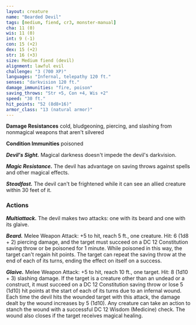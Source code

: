 ```yaml
---
layout: creature
name: "Bearded Devil"
tags: [medium, fiend, cr3, monster-manual]
cha: 11 (0)
wis: 11 (0)
int: 9 (-1)
con: 15 (+2)
dex: 15 (+2)
str: 16 (+3)
size: Medium fiend (devil)
alignment: lawful evil
challenge: "3 (700 XP)"
languages: "Infernal, telepathy 120 ft."
senses: "darkvision 120 ft."
damage_immunities: "fire, poison"
saving_throws: "Str +5, Con +4, Wis +2"
speed: "30 ft."
hit_points: "52 (8d8+16)"
armor_class: "13 (natural armor)"
---
```


**Damage Resistances** cold, bludgeoning, piercing, and slashing from nonmagical weapons that aren't silvered

**Condition Immunities** poisoned

***Devil's Sight.*** Magical darkness doesn't impede the devil's darkvision.

***Magic Resistance.*** The devil has advantage on saving throws against spells and other magical effects.

***Steadfast.*** The devil can't be frightened while it can see an allied creature within 30 feet of it.

### Actions

***Multiattack.*** The devil makes two attacks: one with its beard and one with its glaive.

***Beard.*** Melee Weapon Attack: +5 to hit, reach 5 ft., one creature. Hit: 6 (1d8 + 2) piercing damage, and the target must succeed on a DC 12 Constitution saving throw or be poisoned for 1 minute. While poisoned in this way, the target can't regain hit points. The target can repeat the saving throw at the end of each of its turns, ending the effect on itself on a success.

***Glaive.*** Melee Weapon Attack: +5 to hit, reach 10 ft., one target. Hit: 8 (1d10 + 3) slashing damage. If the target is a creature other than an undead or a construct, it must succeed on a DC 12 Constitution saving throw or lose 5 (1d10) hit points at the start of each of its turns due to an infernal wound. Each time the devil hits the wounded target with this attack, the damage dealt by the wound increases by 5 (1d10). Any creature can take an action to stanch the wound with a successful DC 12 Wisdom (Medicine) check. The wound also closes if the target receives magical healing.